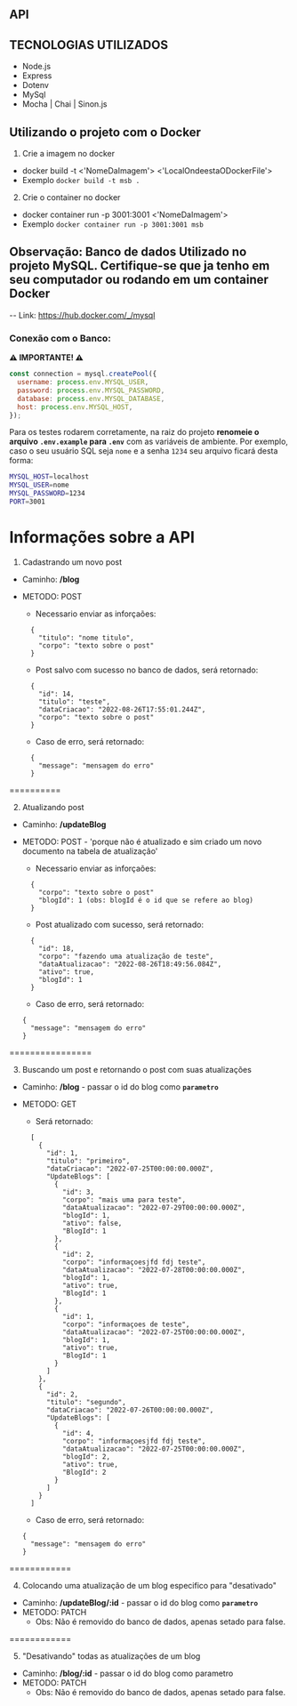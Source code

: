 ## API

## TECNOLOGIAS UTILIZADOS
<ul>
  <li>Node.js</li>
  <li>Express</li>
  <li>Dotenv</li>
  <li>MySql</li>
  <li>Mocha | Chai | Sinon.js </li>
</ul>

## Utilizando o projeto com o Docker

1. Crie a imagem no docker
  * docker build -t <'NomeDaImagem'> <'LocalOndeestaODockerFile'>
  * Exemplo
``` docker build -t msb . ```
2. Crie o container no docker
  * docker container run -p 3001:3001 <'NomeDaImagem'>
  * Exemplo
``` docker container run -p 3001:3001 msb ```

## Observação: Banco de dados Utilizado no projeto MySQL. Certifique-se que ja tenho em seu computador ou rodando em um container Docker
 -- Link: https://hub.docker.com/_/mysql


### Conexão com o Banco:

**⚠️ IMPORTANTE! ⚠️**

```javascript
const connection = mysql.createPool({
  username: process.env.MYSQL_USER,
  password: process.env.MYSQL_PASSWORD,
  database: process.env.MYSQL_DATABASE,
  host: process.env.MYSQL_HOST,
});
```
Para os testes rodarem corretamente, na raiz do projeto **renomeie o arquivo `.env.example` para `.env`** com as variáveis de ambiente. Por exemplo, caso o seu usuário SQL seja `nome` e a senha `1234` seu arquivo ficará desta forma:

```sh
MYSQL_HOST=localhost
MYSQL_USER=nome
MYSQL_PASSWORD=1234
PORT=3001
```

# Informações sobre a API

1. Cadastrando um novo post
  - Caminho: **/blog**
  - METODO: POST
    * Necessario enviar as inforçaões:

    ```
      {
        "titulo": "nome titulo",
        "corpo": "texto sobre o post"
      }
    ```

    * Post salvo com sucesso no banco de dados, será retornado:
    ```
      {
        "id": 14,
        "titulo": "teste",
        "dataCriacao": "2022-08-26T17:55:01.244Z",
        "corpo": "texto sobre o post"
      }
    ```

    * Caso de erro, será retornado:
    ```
      {
        "message": "mensagem do erro"
      }
    ```

==========

2. Atualizando post
  - Caminho: **/updateBlog**
  - METODO: POST - 'porque não é atualizado e sim criado um novo documento na tabela de atualização'

    * Necessario enviar as inforçaões:
    ```
      {
        "corpo": "texto sobre o post"
        "blogId": 1 (obs: blogId é o id que se refere ao blog)
      }
    ```

    * Post atualizado com sucesso, será retornado:
    ```
      {
        "id": 18,
        "corpo": "fazendo uma atualização de teste",
        "dataAtualizacao": "2022-08-26T18:49:56.084Z",
        "ativo": true,
        "blogId": 1
      }
    ```

    * Caso de erro, será retornado:
    ```
    {
      "message": "mensagem do erro"
    }
    ```


================

3. Buscando um post e retornando o post com suas atualizações
  - Caminho: **/blog** - passar o id do blog como **`parametro`**
  - METODO: GET

    * Será retornado:
    ```
      [
        {
          "id": 1,
          "titulo": "primeiro",
          "dataCriacao": "2022-07-25T00:00:00.000Z",
          "UpdateBlogs": [
            {
              "id": 3,
              "corpo": "mais uma para teste",
              "dataAtualizacao": "2022-07-29T00:00:00.000Z",
              "blogId": 1,
              "ativo": false,
              "BlogId": 1
            },
            {
              "id": 2,
              "corpo": "informaçoesjfd fdj teste",
              "dataAtualizacao": "2022-07-28T00:00:00.000Z",
              "blogId": 1,
              "ativo": true,
              "BlogId": 1
            },
            {
              "id": 1,
              "corpo": "informaçoes de teste",
              "dataAtualizacao": "2022-07-25T00:00:00.000Z",
              "blogId": 1,
              "ativo": true,
              "BlogId": 1
            }
          ]
        },
        {
          "id": 2,
          "titulo": "segundo",
          "dataCriacao": "2022-07-26T00:00:00.000Z",
          "UpdateBlogs": [
            {
              "id": 4,
              "corpo": "informaçoesjfd fdj teste",
              "dataAtualizacao": "2022-07-25T00:00:00.000Z",
              "blogId": 2,
              "ativo": true,
              "BlogId": 2
            }
          ]
        }
      ]
    ```

    * Caso de erro, será retornado:
    ```
    {
      "message": "mensagem do erro"
    }
    ```

============

4. Colocando uma atualização de um blog especifico para "desativado"
  - Caminho: **/updateBlog/:id** - passar o id do blog como **`parametro`**
  - METODO: PATCH
    * Obs: Não é removido do banco de dados, apenas setado para false.


============

5. "Desativando" todas as atualizações de um blog
  - Caminho: **/blog/:id** - passar o id do blog como parametro
   - METODO: PATCH
      * Obs: Não é removido do banco de dados, apenas setado para false.